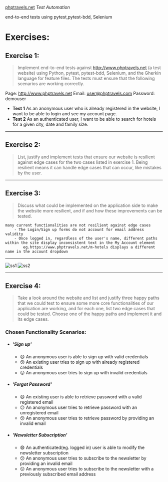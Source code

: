 [phptravels.net](http://www.phptravels.net) _Test Automation_


end-to-end tests using pytest,pytest-bdd, Selenium


# Exercises: 

> 
##  Exercise 1:


> Implement end-to-end tests against http://www.phptravels.net (a test website) using Python, pytest, pytest-bdd, Selenium, and the Gherkin language for feature files.
The tests must ensure that the following scenarios are working correctly.

Page: http://www.phptravels.net Email: user@phptravels.com Password: demouser
- **Test 1** As an anonymous user who is already registered in the website, I want to be able to login and see my account page. 
- **Test 2** As an authenticated user, I want to be able to search for hotels for a given city, date and family size.

---


## Exercise 2:

> List, justify and implement tests that ensure our website is resilient against edge cases for the two cases listed in exercise 1. Being resilient means it can handle edge cases that can occur, like mistakes by the user.

---

## Exercise 3:

> Discuss what could be implemented on the application side to make the website more resilient, and if and how these improvements can be tested.
    
    
    many current functionalities are not resilient against edge cases
        - The Login/Sign up forms do not account for email address validity
        - Once logged in, regardless of the user's name, different paths within the site display inconsistent text in the My Account element
            eg.https://www.phptravels.net/m-hotels displays a different name in the account dropdown
            
---
![ss1](phptravels_exercise/screenshots/ss1.png "screenshot 1")
![ss2](phptravels_exercise/screenshots/ss2.png "screenshot 2")

---

## Exercise 4:

> Take a look around the website and list and justify three happy paths that we could test to ensure some more core functionalities of our application are working, and for each one, list two edge cases that could be tested. Choose one of the happy paths and implement it and its edge cases.

### Chosen Functionality Scenarios:


- ##### 'Sign up'
    
    - :smile: An anonymous user is able to sign up with valid credentials
    - :confused: An existing user tries to sign up with already registered credentials
    - :confused: An anonymous user tries to sign up with invalid credentials

- ##### 'Forgot Password'

    - :smile: An existing user is able to retrieve password with a valid registered email
    - :confused: An anonymous user tries to retrieve password with an unregistered email
    - :confused: An anonymous user tries to retrieve password by providing an invalid email 

- ##### 'Newsletter Subscription'

    - :smile: An authenticated(eg. logged in) user is able to modify the newsletter subscription
    - :confused: An anonymous user tries to subscribe to the newsletter by providing an invalid email 
    - :confused: An anonymous user tries to subscribe to the newsletter with a previously subscribed email address

